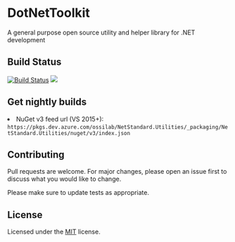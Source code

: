 # DotNetToolkit
A general purpose open source utility and helper library for .NET development

## Build Status
[![Build Status](https://dev.azure.com/ossilab/DotNetToolkit/_apis/build/status/OSSILab.DotNetToolkit?branchName=master)](https://dev.azure.com/ossilab/DotNetToolkit/_build/latest?definitionId=2&branchName=master)
<img src="https://img.shields.io/badge/license-MIT-green.svg" />

## Get nightly builds
<li>NuGet v3 feed url (VS 2015+): <code>https://pkgs.dev.azure.com/ossilab/NetStandard.Utilities/_packaging/NetStandard.Utilities/nuget/v3/index.json</code></li>

## Contributing
Pull requests are welcome. For major changes, please open an issue first to discuss what you would like to change.

Please make sure to update tests as appropriate.

## License
Licensed under the [MIT](https://choosealicense.com/licenses/mit/) license.
